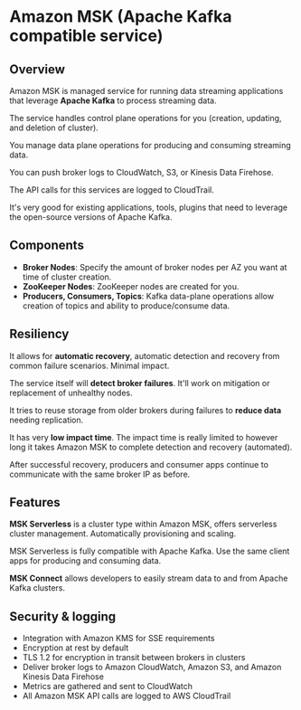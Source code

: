 # Amazon MSK (Apache Kafka compatible service)

## Overview

Amazon MSK is managed service for running data streaming applications that leverage **Apache Kafka** to process streaming data.

The service handles control plane operations for you (creation, updating, and deletion of cluster).

You manage data plane operations for producing and consuming streaming data.

You can push broker logs to CloudWatch, S3, or Kinesis Data Firehose.

The API calls for this services are logged to CloudTrail.

It's very good for existing applications, tools, plugins
that need to leverage the open-source versions
of Apache Kafka.


## Components

- **Broker Nodes**: Specify the amount of broker nodes per AZ you want at time of cluster creation.
- **ZooKeeper Nodes**: ZooKeeper nodes are created for you.
- **Producers, Consumers, Topics**: Kafka data-plane operations allow creation of topics and ability to produce/consume data.


## Resiliency

It allows for **automatic recovery**, automatic detection
and recovery from common failure scenarios. Minimal impact.

The service itself will **detect broker failures**. It'll work on mitigation or replacement
of unhealthy nodes.

It tries to reuse storage from older brokers during failures to **reduce data** needing replication.

It has very **low impact time**. The impact time is really limited
to however long it takes Amazon MSK
to complete detection and recovery (automated).

After successful recovery, producers and consumer apps continue to communicate with the same broker IP as before.


## Features

**MSK Serverless** is a cluster type within Amazon MSK, offers serverless cluster management. Automatically provisioning and scaling.

MSK Serverless is fully compatible with Apache Kafka. Use the same client apps for producing and consuming data.

**MSK Connect** allows developers to easily stream data to and from Apache Kafka clusters.


## Security & logging

- Integration with Amazon KMS for SSE requirements
- Encryption at rest by default
- TLS 1.2 for encryption in transit between brokers in clusters
- Deliver broker logs to Amazon CloudWatch, Amazon S3, and Amazon Kinesis Data Firehose
- Metrics are gathered and sent to CloudWatch
- All Amazon MSK API calls are logged to AWS CloudTrail